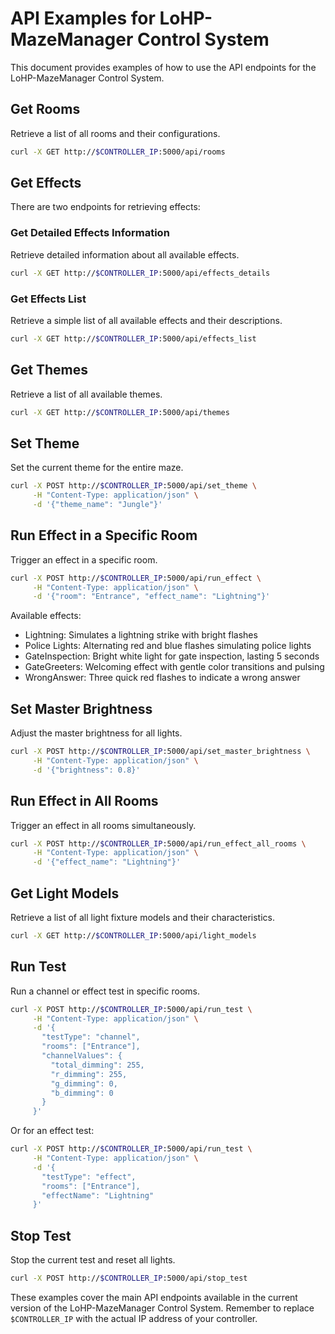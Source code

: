 # API Examples for LoHP-MazeManager Control System

This document provides examples of how to use the API endpoints for the LoHP-MazeManager Control System.

## Get Rooms

Retrieve a list of all rooms and their configurations.

```bash
curl -X GET http://$CONTROLLER_IP:5000/api/rooms
```

## Get Effects

There are two endpoints for retrieving effects:

### Get Detailed Effects Information

Retrieve detailed information about all available effects.

```bash
curl -X GET http://$CONTROLLER_IP:5000/api/effects_details
```

### Get Effects List

Retrieve a simple list of all available effects and their descriptions.

```bash
curl -X GET http://$CONTROLLER_IP:5000/api/effects_list
```

## Get Themes

Retrieve a list of all available themes.

```bash
curl -X GET http://$CONTROLLER_IP:5000/api/themes
```

## Set Theme

Set the current theme for the entire maze.

```bash
curl -X POST http://$CONTROLLER_IP:5000/api/set_theme \
     -H "Content-Type: application/json" \
     -d '{"theme_name": "Jungle"}'
```

## Run Effect in a Specific Room

Trigger an effect in a specific room.

```bash
curl -X POST http://$CONTROLLER_IP:5000/api/run_effect \
     -H "Content-Type: application/json" \
     -d '{"room": "Entrance", "effect_name": "Lightning"}'
```

Available effects:
- Lightning: Simulates a lightning strike with bright flashes
- Police Lights: Alternating red and blue flashes simulating police lights
- GateInspection: Bright white light for gate inspection, lasting 5 seconds
- GateGreeters: Welcoming effect with gentle color transitions and pulsing
- WrongAnswer: Three quick red flashes to indicate a wrong answer

## Set Master Brightness

Adjust the master brightness for all lights.

```bash
curl -X POST http://$CONTROLLER_IP:5000/api/set_master_brightness \
     -H "Content-Type: application/json" \
     -d '{"brightness": 0.8}'
```

## Run Effect in All Rooms

Trigger an effect in all rooms simultaneously.

```bash
curl -X POST http://$CONTROLLER_IP:5000/api/run_effect_all_rooms \
     -H "Content-Type: application/json" \
     -d '{"effect_name": "Lightning"}'
```

## Get Light Models

Retrieve a list of all light fixture models and their characteristics.

```bash
curl -X GET http://$CONTROLLER_IP:5000/api/light_models
```

## Run Test

Run a channel or effect test in specific rooms.

```bash
curl -X POST http://$CONTROLLER_IP:5000/api/run_test \
     -H "Content-Type: application/json" \
     -d '{
       "testType": "channel",
       "rooms": ["Entrance"],
       "channelValues": {
         "total_dimming": 255,
         "r_dimming": 255,
         "g_dimming": 0,
         "b_dimming": 0
       }
     }'
```

Or for an effect test:

```bash
curl -X POST http://$CONTROLLER_IP:5000/api/run_test \
     -H "Content-Type: application/json" \
     -d '{
       "testType": "effect",
       "rooms": ["Entrance"],
       "effectName": "Lightning"
     }'
```

## Stop Test

Stop the current test and reset all lights.

```bash
curl -X POST http://$CONTROLLER_IP:5000/api/stop_test
```

These examples cover the main API endpoints available in the current version of the LoHP-MazeManager Control System. Remember to replace `$CONTROLLER_IP` with the actual IP address of your controller.
